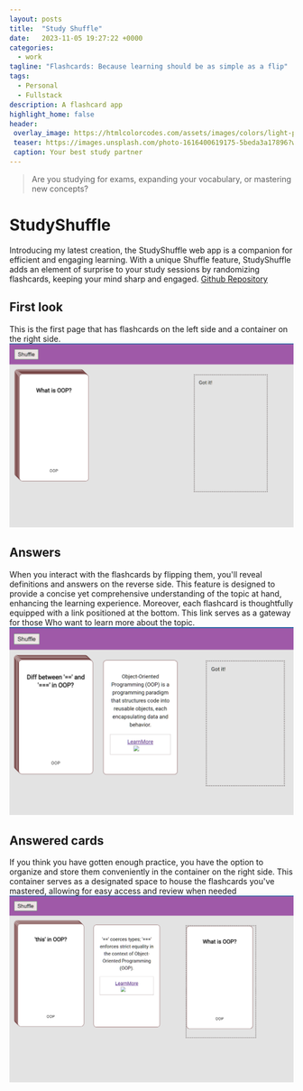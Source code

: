 ```yaml
---
layout: posts
title:  "Study Shuffle"
date:   2023-11-05 19:27:22 +0000
categories: 
  - work
tagline: "Flashcards: Because learning should be as simple as a flip"
tags:
  - Personal
  - Fullstack
description: A flashcard app
highlight_home: false
header:
 overlay_image: https://htmlcolorcodes.com/assets/images/colors/light-purple-color-solid-background-1920x1080.png
 teaser: https://images.unsplash.com/photo-1616400619175-5beda3a17896?w=500&auto=format&fit=crop&q=60&ixlib=rb-4.0.3&ixid=M3wxMjA3fDB8MHxzZWFyY2h8MTF8fHN0dWR5fGVufDB8fDB8fHww
 caption: Your best study partner
---
```


> Are you studying for exams, expanding your vocabulary, or mastering new concepts? 


# StudyShuffle
Introducing my latest creation, the StudyShuffle web app is a companion for efficient and engaging learning. With a unique Shuffle feature, StudyShuffle adds an element of surprise to your study sessions by randomizing flashcards, keeping your mind sharp and engaged. 
[Github Repository](https://github.com/Meronats/Flash-cards-)

## First look
This is the first page that has flashcards on the left side and a container on the right side.
![FirstLook](/assets/images/Screenshot%202023-11-10%20231143.png)
## Answers
When you interact with the flashcards by flipping them, you'll reveal definitions and answers on the reverse side. This feature is designed to provide a concise yet comprehensive understanding of the topic at hand, enhancing the learning experience. Moreover, each flashcard is thoughtfully equipped with a link positioned at the bottom. This link serves as a gateway for those Who want to learn more about the topic.
![Flipping](/assets/images/Screenshot%202023-11-10%20231159.png)
## Answered cards
If you think you have gotten enough practice, you have the option to organize and store them conveniently in the container on the right side. This container serves as a designated space to house the flashcards you've mastered, allowing for easy access and review when needed
![Got it!](/assets/images/Screenshot%202023-11-10%20231245.png)

